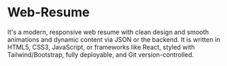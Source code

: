 # Web-Resume
It's a modern, responsive web resume with clean design and smooth animations and dynamic content via JSON or the backend. It is written in HTML5, CSS3, JavaScript, or frameworks like React, styled with Tailwind/Bootstrap, fully deployable, and Git version-controlled.

